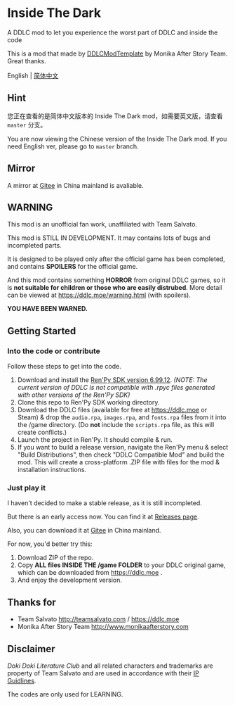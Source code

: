 # Inside The Dark

A DDLC mod to let you experience the worst part of DDLC and inside the code

This is a mod that made by [DDLCModTemplate](https://github.com/Monika-After-Story/DDLCModTemplate) by Monika After Story Team. Great thanks.

English | [简体中文](./README-cn.md)

## Hint

您正在查看的是简体中文版本的 Inside The Dark mod，如需要英文版，请查看 `master` 分支。

You are now viewing the Chinese version of the Inside The Dark mod. If you need English ver, please go to `master` branch.

## Mirror

A mirror at [Gitee](https://gitee.com/imgradeone/InsideTheDark) in China mainland is avaliable.

## WARNING

This mod is an unofficial fan work, unaffiliated with Team Salvato.

This mod is STILL IN DEVELOPMENT. It may contains lots of bugs and incompleted parts.

It is designed to be played only after the official game has been completed, and contains **SPOILERS** for the official game.

And this mod contains something **HORROR** from original DDLC games, so it is **not suitable for children or those who are easily distrubed**. More detail can be viewed at https://ddlc.moe/warning.html (with spoilers).

**YOU HAVE BEEN WARNED.**

## Getting Started

### Into the code or contribute
Follow these steps to get into the code.

1. Download and install the [Ren'Py SDK version 6.99.12](https://www.renpy.org/release/6.99.12). *(NOTE: The current version of DDLC is not compatible with .rpyc files generated with other versions of the Ren'Py SDK)*
1. Clone this repo to Ren'Py SDK working directory.
1. Download the DDLC files (available for free at https://ddlc.moe or Steam) & drop the `audio.rpa`, `images.rpa`, and `fonts.rpa` files from it into the /game directory. (Do **not** include the `scripts.rpa` file, as this will create conflicts.)
1. Launch the project in Ren'Py. It should compile & run.
1. If you want to build a release version, navigate the Ren'Py menu & select "Build Distributions", then check "DDLC Compatible Mod" and build the mod. This will create a cross-platform .ZIP file with files for the mod & installation instructions.

### Just play it

I haven't decided to make a stable release, as it is still incompleted.

But there is an early access now. You can find it at [Releases page](https://github.com/imgradeone/InsideTheDark/releases).

Also, you can download it at [Gitee](https://gitee.com/imgradeone/InsideTheDark/releases) in China mainland.

For now, you'd better try this:

1. Download ZIP of the repo.
1. Copy **ALL files INSIDE THE /game FOLDER** to your DDLC original game, which can be downloaded from https://ddlc.moe .
1. And enjoy the development version.

## Thanks for

- Team Salvato http://teamsalvato.com / https://ddlc.moe
- Monika After Story Team http://www.monikaafterstory.com

## Disclaimer

*Doki Doki Literature Club* and all related characters and trademarks are property of Team Salvato and are used in accordance with their [IP Guidlines](http://teamsalvato.com/ip-guidelines/).

The codes are only used for LEARNING.
